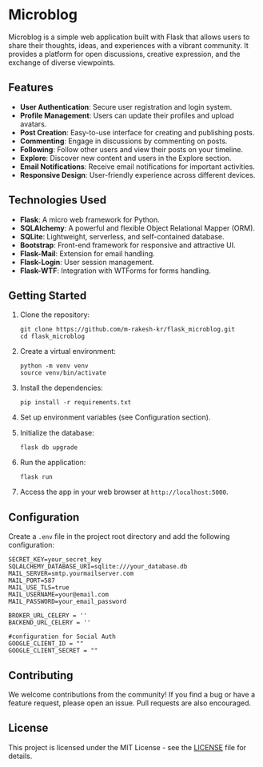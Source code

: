 # Microblog

Microblog is a simple web application built with Flask that allows users to share their thoughts, ideas, and experiences with a vibrant community. It provides a platform for open discussions, creative expression, and the exchange of diverse viewpoints.

## Features

- **User Authentication**: Secure user registration and login system.
- **Profile Management**: Users can update their profiles and upload avatars.
- **Post Creation**: Easy-to-use interface for creating and publishing posts.
- **Commenting**: Engage in discussions by commenting on posts.
- **Following**: Follow other users and view their posts on your timeline.
- **Explore**: Discover new content and users in the Explore section.
- **Email Notifications**: Receive email notifications for important activities.
- **Responsive Design**: User-friendly experience across different devices.

## Technologies Used

- **Flask**: A micro web framework for Python.
- **SQLAlchemy**: A powerful and flexible Object Relational Mapper (ORM).
- **SQLite**: Lightweight, serverless, and self-contained database.
- **Bootstrap**: Front-end framework for responsive and attractive UI.
- **Flask-Mail**: Extension for email handling.
- **Flask-Login**: User session management.
- **Flask-WTF**: Integration with WTForms for forms handling.

## Getting Started

1. Clone the repository:

   ```shell
   git clone https://github.com/m-rakesh-kr/flask_microblog.git
   cd flask_microblog
   ```

2. Create a virtual environment:

   ```shell
   python -m venv venv
   source venv/bin/activate
   ```

3. Install the dependencies:

   ```shell
   pip install -r requirements.txt
   ```

4. Set up environment variables (see Configuration section).

5. Initialize the database:

   ```shell
   flask db upgrade
   ```

6. Run the application:

   ```shell
   flask run
   ```

7. Access the app in your web browser at `http://localhost:5000`.

## Configuration

Create a `.env` file in the project root directory and add the following configuration:

```env
SECRET_KEY=your_secret_key
SQLALCHEMY_DATABASE_URI=sqlite:///your_database.db
MAIL_SERVER=smtp.yourmailserver.com
MAIL_PORT=587
MAIL_USE_TLS=true
MAIL_USERNAME=your@email.com
MAIL_PASSWORD=your_email_password

BROKER_URL_CELERY = ''
BACKEND_URL_CELERY = ''

#configuration for Social Auth
GOOGLE_CLIENT_ID = ""
GOOGLE_CLIENT_SECRET = ""
```

## Contributing

We welcome contributions from the community! If you find a bug or have a feature request, please open an issue. Pull requests are also encouraged.

## License

This project is licensed under the MIT License - see the [LICENSE](LICENSE) file for details.

